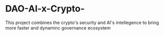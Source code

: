 # DAO-AI-x-Crypto-
This project combines the crypto's security and AI's intellegence to bring more faster and dynaminc governance ecosystem
